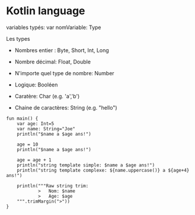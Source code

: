 # Kotlin language

variables typés:
var nomVariable: Type

Les types
- Nombres entier : Byte, Short, Int, Long
- Nombre décimal: Float, Double
- N'importe quel type de nombre: Number

- Logique: Booléen
- Caratère: Char (e.g. 'a','b')
- Chaine de caractères: String (e.g. "hello")

```{code-cell}
fun main() {
    var age: Int=5
    var name: String="Joe"
    println("$name a $age ans!")

    age = 10
    println("$name a $age ans!")
    
    age = age + 1
    println("string template simple: $name a $age ans!")
    println("string template complexe: ${name.uppercase()} a ${age+4} ans!")
    
    println("""Raw string trim:
    		>	Nom: $name
            >	Age: $age
    """.trimMargin(">"))
}
```
